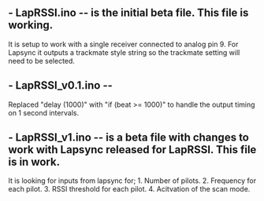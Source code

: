 ## - LapRSSI.ino -- is the initial beta file. This file is working.
  It is setup to work with a single receiver connected to analog pin 9. 
  For Lapsync it outputs a trackmate style string so the trackmate setting will need to be selected.
  
## - LapRSSI_v0.1.ino --
  Replaced "delay (1000)" with "if (beat >= 1000)" to handle the output timing on 1 second intervals.

## - LapRSSI_v1.ino -- is a beta file with changes to work with Lapsync released for LapRSSI. This file is in work.
  It is looking for inputs from lapsync for;
    1. Number of pilots.
    2. Frequency for each pilot.
    3. RSSI threshold for each pilot.
    4. Acitvation of the scan mode.
